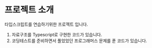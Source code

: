 # 프로젝트 소개
타입스크립트를 연습하기위한 프로젝트 입니다. <br/>
1. 자료구조를 Typescript로 구현한 코드가 있습니다.
2. 코딩테스트를 준비하면서 풀었었던 프로그래머스 문제를 푼 코드가 있습니다.<br/>

